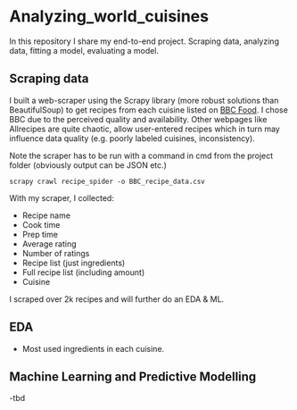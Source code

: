 # Analyzing_world_cuisines
In this repository I share my end-to-end project. Scraping data, analyzing data, fitting a model, evaluating a model.

## Scraping data

I built a web-scraper using the Scrapy library (more robust solutions than BeautifulSoup) to get recipes from each cuisine listed on [BBC Food](https://www.bbc.co.uk/food/cuisines). I chose BBC due to the perceived quality and availability. Other webpages like Allrecipes are quite chaotic, allow user-entered recipes which in turn may influence data quality (e.g. poorly labeled cuisines, inconsistency). 

Note the scraper has to be run with a command in cmd from the project folder (obviously output can be JSON etc.)

```
scrapy crawl recipe_spider -o BBC_recipe_data.csv
```

With my scraper, I collected:

- Recipe name
- Cook time
- Prep time
- Average rating
- Number of ratings
- Recipe list (just ingredients)
- Full recipe list (including amount)
- Cuisine

I scraped over 2k recipes and will further do an EDA & ML.

## EDA

- Most used ingredients in each cuisine.

## Machine Learning and Predictive Modelling

-tbd

